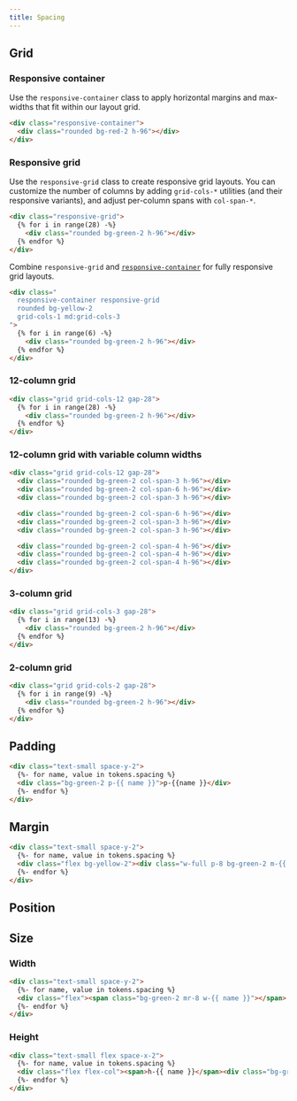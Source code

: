 ```yaml
---
title: Spacing
---
```


## Grid

### Responsive container
Use the `responsive-container` class to apply
horizontal margins and max-widths that fit within our
layout grid.

```html
<div class="responsive-container">
  <div class="rounded bg-red-2 h-96"></div>
</div>
```

### Responsive grid
Use the `responsive-grid` class to create responsive
grid layouts. You can customize the number of columns
by adding `grid-cols-*` utilities (and their
responsive variants), and adjust per-column spans
with `col-span-*`.

```html
<div class="responsive-grid">
  {% for i in range(28) -%}
    <div class="rounded bg-green-2 h-96"></div>
  {% endfor %}
</div>
```

Combine `responsive-grid` and [`responsive-container`](#responsive-container)
for fully responsive grid layouts.

```html id="responsive-grid-container"
<div class="
  responsive-container responsive-grid
  rounded bg-yellow-2
  grid-cols-1 md:grid-cols-3
">
  {% for i in range(6) -%}
    <div class="rounded bg-green-2 h-96"></div>
  {% endfor %}
</div>
```

### 12-column grid
```html
<div class="grid grid-cols-12 gap-28">
  {% for i in range(28) -%}
    <div class="rounded bg-green-2 h-96"></div>
  {% endfor %}
</div>
```

### 12-column grid with variable column widths
```html
<div class="grid grid-cols-12 gap-28">
  <div class="rounded bg-green-2 col-span-3 h-96"></div>
  <div class="rounded bg-green-2 col-span-6 h-96"></div>
  <div class="rounded bg-green-2 col-span-3 h-96"></div>

  <div class="rounded bg-green-2 col-span-6 h-96"></div>
  <div class="rounded bg-green-2 col-span-3 h-96"></div>
  <div class="rounded bg-green-2 col-span-3 h-96"></div>

  <div class="rounded bg-green-2 col-span-4 h-96"></div>
  <div class="rounded bg-green-2 col-span-4 h-96"></div>
  <div class="rounded bg-green-2 col-span-4 h-96"></div>
</div>
```

### 3-column grid
```html
<div class="grid grid-cols-3 gap-28">
  {% for i in range(13) -%}
    <div class="rounded bg-green-2 h-96"></div>
  {% endfor %}
</div>
```

### 2-column grid
```html
<div class="grid grid-cols-2 gap-28">
  {% for i in range(9) -%}
    <div class="rounded bg-green-2 h-96"></div>
  {% endfor %}
</div>
```

## Padding

```html
<div class="text-small space-y-2">
  {%- for name, value in tokens.spacing %}
  <div class="bg-green-2 p-{{ name }}">p-{{name }}</div>
  {%- endfor %}
</div>
```

## Margin

```html
<div class="text-small space-y-2">
  {%- for name, value in tokens.spacing %}
  <div class="flex bg-yellow-2"><div class="w-full p-8 bg-green-2 m-{{ name }}">m-{{ name }}</div></div>
  {%- endfor %}
</div>
```

## Position

## Size

### Width

```html
<div class="text-small space-y-2">
  {%- for name, value in tokens.spacing %}
  <div class="flex"><span class="bg-green-2 mr-8 w-{{ name }}"></span> w-{{ name }}</div>
  {%- endfor %}
</div>
```

### Height
```html
<div class="text-small flex space-x-2">
  {%- for name, value in tokens.spacing %}
  <div class="flex flex-col"><span>h-{{ name }}</span><div class="bg-green-2 h-{{ name }}"></div></div>
  {%- endfor %}
</div>
```
